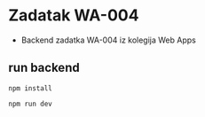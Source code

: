 # Zadatak WA-004

- Backend zadatka WA-004 iz kolegija Web Apps

## run backend

```
npm install
```

```
npm run dev
```


